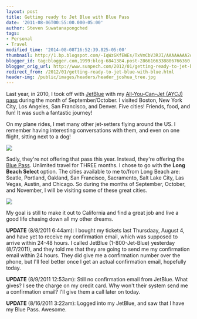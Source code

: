 ```yaml
---
layout: post
title: Getting ready to Jet Blue with Blue Pass
date: '2011-08-06T00:55:00.000-05:00'
author: Steven Suwatanapongched
tags:
- Personal
- Travel
modified_time: '2014-08-08T16:52:39.825-05:00'
thumbnail: http://1.bp.blogspot.com/-IqWzGKfEWEs/TxVmCbV3RJI/AAAAAAAA2og/A0qiVuWc3nw/s600/IMG_20100920_084235.jpeg
blogger_id: tag:blogger.com,1999:blog-6841384.post-2866166338806766360
blogger_orig_url: http://www.sunpech.com/2012/01/getting-ready-to-jet-blue-with-blue.html
redirect_from: /2012/01/getting-ready-to-jet-blue-with-blue.html
header-img: /public/images/headers/header_joshua_tree.jpg
---
```


Last year, in 2010, I took off with <a href="http://www.jetblue.com/">JetBlue</a> with my <a href="http://www.jetblue.com/aycj/">All-You-Can-Jet (AYCJ) pass</a> during the month of September/October. I visited Boston, New York City, Los Angeles, San Francisco, and Denver. Five cities! Friends, food, and fun! It was such a fantastic journey!

On my plane rides, I met many other jet-setters flying around the US. I remember having interesting conversations with them, and even on one flight, sitting next to a dog!

<img border="0" src="http://1.bp.blogspot.com/-IqWzGKfEWEs/TxVmCbV3RJI/AAAAAAAA2og/A0qiVuWc3nw/s320/IMG_20100920_084235.jpeg"  />

Sadly, they're not offering that pass this year.&nbsp;Instead, they're offering the <a href="http://jetblue.com/bluepass/">Blue Pass</a>. Unlimited travel for THREE months. I chose to go with the <strong>Long Beach Select</strong> option. The cities available to me to/from Long Beach are: Seatle, Portland, Oakland, San Francisco, Sacramento, Salt Lake City, Las Vegas, Austin, and Chicago. So during the months of September, October, and November, I will be visiting some of these great cities.

<img border="0" src="http://1.bp.blogspot.com/-nKm8yZME7BA/TxVmDVRgLrI/AAAAAAAA2pA/hgNqgaqjZyg/s320/Screen_Shot_2011-08-05_at_12.51.15_AM.png"  />

My goal is still to make it out to California and find a great job and live a good life chasing down all my other dreams.

<strong>UPDATE</strong> (8/8/2011 6:44am): I bought my tickets last Thursdaay, August 4, and have yet to receive my confirmation email, which was supposed to arrive within 24-48 hours. I called JetBlue (1-800-Jet-Blue) yesterday (8/7/2011), and they told me that they are going to send me my confirmation email within 24 hours. They did give me a confirmation number over the phone, but I'll feel better once I get an actual confirmation email, hopefully today.

<strong>UPDATE</strong> (8/9/2011 12:53am): Still no confirmation email from JetBlue. What gives? I see the charge on my credit card. Why won't their system send me a confirmation email? I'll give them a call later on today.

<strong>UPDATE</strong> (8/16/2011 3:22am): Logged into my JetBlue, and saw that I have my Blue Pass. Awesome.
